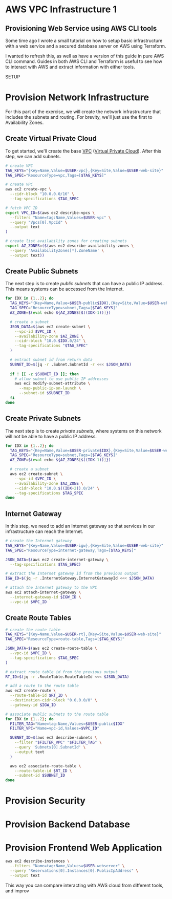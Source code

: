 # AWS VPC Infrastructure 1
## Provisioning Web Service using AWS CLI tools


Some time ago I wrote a small tutorial on how to setup basic infrastructure with a web service and a secured database server on AWS using Terraform.

I wanted to refresh this, as well as have a version of this guide in pure AWS CLI command.
Guides in both AWS CLI and Terraform is useful to see how to interact with AWS and extract information with either tools.

SETUP

# Provision Network Infrastructure

For this part of the exercise, we will create the network infrastructure that includes the subnets and routing.  For brevity, we'll just use the first to Availability Zones.

## Create Virtual Private Cloud

To get started, we'll create the base [VPC](https://aws.amazon.com/vpc/) ([Virtual Private Cloud](https://aws.amazon.com/vpc/)).  After this step, we can add subnets.


```bash
# create VPC
TAG_KEYS="{Key=Name,Value=$USER-vpc},{Key=Site,Value=$USER-web-site}"
TAG_SPEC="ResourceType=vpc,Tags=[$TAG_KEYS]"

# create VPC 
aws ec2 create-vpc \
  --cidr-block "10.0.0.0/16" \
  --tag-specifications $TAG_SPEC

# fetch VPC ID
export VPC_ID=$(aws ec2 describe-vpcs \
  --filters "Name=tag:Name,Values=$USER-vpc" \
  --query "Vpcs[0].VpcId" \
  --output text
)

# create list availability zones for creating subnets
export AZ_ZONES=($(aws ec2 describe-availability-zones \
  --query 'AvailabilityZones[*].ZoneName' \
  --output text))
```

## Create Public Subnets

The next step is to create *public subnets* that can have a public IP address.  This means systems can be accessed from the Internet.

```bash
for IDX in {1..2}; do
  TAG_KEYS="{Key=Name,Value=$USER-public$IDX},{Key=Site,Value=$USER-web-site}"
  TAG_SPEC="ResourceType=subnet,Tags=[$TAG_KEYS]"
  AZ_ZONE=$(eval echo ${AZ_ZONES[$((IDX-1))]})

  # create a subnet
  JSON_DATA=$(aws ec2 create-subnet \
    --vpc-id $VPC_ID \
    --availability-zone $AZ_ZONE \
    --cidr-block "10.0.$IDX.0/24" \
    --tag-specifications "$TAG_SPEC"
  )

  # extract subnet id from return data
  SUBNET_ID=$(jq -r .Subnet.SubnetId -r <<< $JSON_DATA)
  
  if ! [[ -z $SUBNET_ID ]]; then
    # allow subnet to use public IP addresses
    aws ec2 modify-subnet-attribute \
      --map-public-ip-on-launch \
      --subnet-id $SUBNET_ID
  fi
done
```

## Create Private Subnets

The next step is to create *private subnets*, where systems on this network will not be able to have a public IP address.

```bash
for IDX in {1..2}; do
  TAG_KEYS="{Key=Name,Value=$USER-private$IDX},{Key=Site,Value=$USER-web-site}"
  TAG_SPEC="ResourceType=subnet,Tags=[$TAG_KEYS]"
  AZ_ZONE=$(eval echo ${AZ_ZONES[$((IDX-1))]})

  # create a subnet
  aws ec2 create-subnet \
    --vpc-id $VPC_ID \
    --availability-zone $AZ_ZONE \
    --cidr-block "10.0.$((IDX+2)).0/24" \
    --tag-specifications $TAG_SPEC
done
```

## Internet Gateway

In this step, we need to add an Internet gateway so that services in our infrastructure can reach the Internet.  

```bash
# create the Internet gateway
TAG_KEYS="{Key=Name,Value=$USER-igw},{Key=Site,Value=$USER-web-site}"
TAG_SPEC="ResourceType=internet-gateway,Tags=[$TAG_KEYS]"

JSON_DATA=$(aws ec2 create-internet-gateway \
  --tag-specifications $TAG_SPEC)

# extract the Internet gateway id from the previous output
IGW_ID=$(jq -r .InternetGateway.InternetGatewayId <<< $JSON_DATA)

# attach the Internet gateway to the VPC
aws ec2 attach-internet-gateway \
  --internet-gateway-id $IGW_ID \
  --vpc-id $VPC_ID
```

## Create Route Tables

```bash
# create the route table
TAG_KEYS="{Key=Name,Value=$USER-rt},{Key=Site,Value=$USER-web-site}"
TAG_SPEC="ResourceType=route-table,Tags=[$TAG_KEYS]"

JSON_DATA=$(aws ec2 create-route-table \
  --vpc-id $VPC_ID \
  --tag-specifications $TAG_SPEC
)

# extract route table id from the previous output
RT_ID=$(jq -r .RouteTable.RouteTableId <<< $JSON_DATA)

# add a route to the route table
aws ec2 create-route \
  --route-table-id $RT_ID \
  --destination-cidr-block "0.0.0.0/0" \
  --gateway-id $IGW_ID

# associate public subnets to the route table
for IDX in {1..2}; do
  FILTER_TAG="Name=tag:Name,Values=$USER-public$IDX"
  FILTER_VPC="Name=vpc-id,Values=$VPC_ID"

  SUBNET_ID=$(aws ec2 describe-subnets \
    --filter "$FILTER_VPC" "$FILTER_TAG" \
    --query 'Subnets[0].SubnetId' \
    --output text
  )

  aws ec2 associate-route-table \
    --route-table-id $RT_ID \
    --subnet-id $SUBNET_ID
done
```

# Provision Security 
# Provision Backend Database
# Provision Frontend Web Application

```bash
aws ec2 describe-instances \
  --filters "Name=tag:Name,Values=$USER-webserver" \
  --query "Reservations[0].Instances[0].PublicIpAddress" \
  --output text

```



This way you can compare interacting with AWS cloud from different tools, and improv
